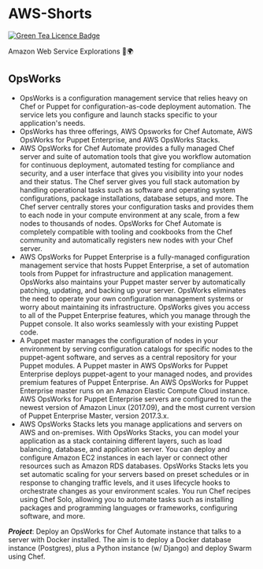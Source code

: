# AWS-Shorts
[![Green Tea Licence Badge](https://img.shields.io/badge/LICENCE-Green%20Tea-brightgreen.svg?link=https://github.com/DragonStuff/GreenTeaLicence&link=https://github.com/DragonStuff/GreenTeaLicence)](https://github.com/DragonStuff/GreenTeaLicence)

Amazon Web Service Explorations ‍🚀🌍

## OpsWorks

- OpsWorks is a configuration management service that relies heavy on Chef or Puppet for configuration-as-code deployment automation. The service lets you configure and launch stacks specific to your application's needs.
- OpsWorks has three offerings, AWS Opsworks for Chef Automate, AWS OpsWorks for Puppet Enterprise, and AWS OpsWorks Stacks.
- AWS OpsWorks for Chef Automate provides a fully managed Chef server and suite of automation tools that give you workflow automation for continuous deployment, automated testing for compliance and security, and a user interface that gives you visibility into your nodes and their status. The Chef server gives you full stack automation by handling operational tasks such as software and operating system configurations, package installations, database setups, and more. The Chef server centrally stores your configuration tasks and provides them to each node in your compute environment at any scale, from a few nodes to thousands of nodes. OpsWorks for Chef Automate is completely compatible with tooling and cookbooks from the Chef community and automatically registers new nodes with your Chef server.
- AWS OpsWorks for Puppet Enterprise is a fully-managed configuration management service that hosts Puppet Enterprise, a set of automation tools from Puppet for infrastructure and application management. OpsWorks also maintains your Puppet master server by automatically patching, updating, and backing up your server. OpsWorks eliminates the need to operate your own configuration management systems or worry about maintaining its infrastructure. OpsWorks gives you access to all of the Puppet Enterprise features, which you manage through the Puppet console. It also works seamlessly with your existing Puppet code.
- A Puppet master manages the configuration of nodes in your environment by serving configuration catalogs for specific nodes to the puppet-agent software, and serves as a central repository for your Puppet modules. A Puppet master in AWS OpsWorks for Puppet Enterprise deploys puppet-agent to your managed nodes, and provides premium features of Puppet Enterprise. An AWS OpsWorks for Puppet Enterprise master runs on an Amazon Elastic Compute Cloud instance.
AWS OpsWorks for Puppet Enterprise servers are configured to run the newest version of Amazon Linux (2017.09), and the most current version of Puppet Enterprise Master, version 2017.3.x.
- AWS OpsWorks Stacks lets you manage applications and servers on AWS and on-premises. With OpsWorks Stacks, you can model your application as a stack containing different layers, such as load balancing, database, and application server. You can deploy and configure Amazon EC2 instances in each layer or connect other resources such as Amazon RDS databases. OpsWorks Stacks lets you set automatic scaling for your servers based on preset schedules or in response to changing traffic levels, and it uses lifecycle hooks to orchestrate changes as your environment scales. You run Chef recipes using Chef Solo, allowing you to automate tasks such as installing packages and programming languages or frameworks, configuring software, and more.

__*Project*__: Deploy an OpsWorks for Chef Automate instance that talks to a server with Docker installed. The aim is to deploy a Docker database instance (Postgres), plus a Python instance (w/ Django) and deploy Swarm using Chef.

